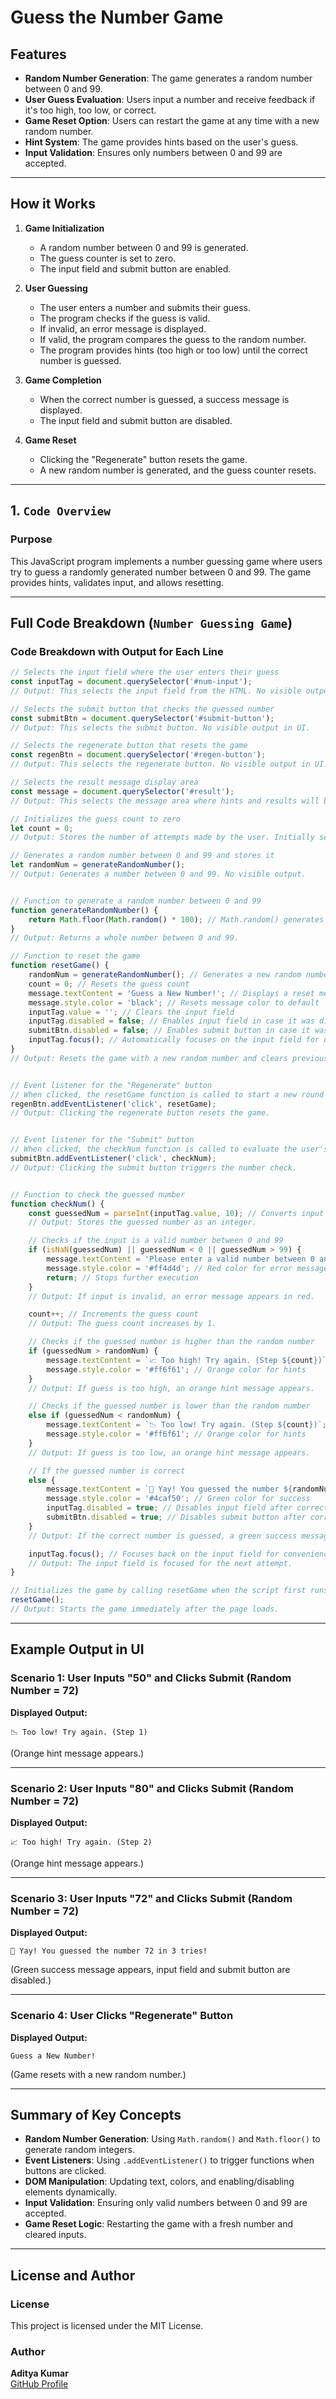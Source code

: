 # **Guess the Number Game**

## **Features**

- **Random Number Generation**: The game generates a random number between 0 and 99.
- **User Guess Evaluation**: Users input a number and receive feedback if it's too high, too low, or correct.
- **Game Reset Option**: Users can restart the game at any time with a new random number.
- **Hint System**: The game provides hints based on the user's guess.
- **Input Validation**: Ensures only numbers between 0 and 99 are accepted.

---

## **How it Works**

1. **Game Initialization**
    - A random number between 0 and 99 is generated.
    - The guess counter is set to zero.
    - The input field and submit button are enabled.

2. **User Guessing**
    - The user enters a number and submits their guess.
    - The program checks if the guess is valid.
    - If invalid, an error message is displayed.
    - If valid, the program compares the guess to the random number.
    - The program provides hints (too high or too low) until the correct number is guessed.

3. **Game Completion**
    - When the correct number is guessed, a success message is displayed.
    - The input field and submit button are disabled.

4. **Game Reset**
    - Clicking the "Regenerate" button resets the game.
    - A new random number is generated, and the guess counter resets.

---

## **1. `Code Overview`**

### **Purpose**

This JavaScript program implements a number guessing game where users try to guess a randomly generated number between 0 and 99. The game provides hints, validates input, and allows resetting.

---

## **Full Code Breakdown (`Number Guessing Game`)**

### **Code Breakdown with Output for Each Line**

```javascript
// Selects the input field where the user enters their guess
const inputTag = document.querySelector('#num-input'); 
// Output: This selects the input field from the HTML. No visible output in UI.

// Selects the submit button that checks the guessed number
const submitBtn = document.querySelector('#submit-button');  
// Output: This selects the submit button. No visible output in UI.

// Selects the regenerate button that resets the game
const regenBtn = document.querySelector('#regen-button');  
// Output: This selects the regenerate button. No visible output in UI.

// Selects the result message display area
const message = document.querySelector('#result');  
// Output: This selects the message area where hints and results will be displayed.

// Initializes the guess count to zero
let count = 0;  
// Output: Stores the number of attempts made by the user. Initially set to 0.

// Generates a random number between 0 and 99 and stores it
let randomNum = generateRandomNumber();  
// Output: Generates a number between 0 and 99. No visible output.


// Function to generate a random number between 0 and 99
function generateRandomNumber() {
    return Math.floor(Math.random() * 100); // Math.random() generates a decimal between 0 and 1, multiplying by 100 scales it up
}
// Output: Returns a whole number between 0 and 99.

// Function to reset the game
function resetGame() {
    randomNum = generateRandomNumber(); // Generates a new random number  
    count = 0; // Resets the guess count  
    message.textContent = 'Guess a New Number!'; // Displays a reset message  
    message.style.color = 'black'; // Resets message color to default  
    inputTag.value = ''; // Clears the input field  
    inputTag.disabled = false; // Enables input field in case it was disabled  
    submitBtn.disabled = false; // Enables submit button in case it was disabled  
    inputTag.focus(); // Automatically focuses on the input field for user convenience  
}
// Output: Resets the game with a new random number and clears previous messages.


// Event listener for the "Regenerate" button
// When clicked, the resetGame function is called to start a new round
regenBtn.addEventListener('click', resetGame);
// Output: Clicking the regenerate button resets the game.


// Event listener for the "Submit" button
// When clicked, the checkNum function is called to evaluate the user's guess
submitBtn.addEventListener('click', checkNum);
// Output: Clicking the submit button triggers the number check.


// Function to check the guessed number
function checkNum() {
    const guessedNum = parseInt(inputTag.value, 10); // Converts input value to an integer
    // Output: Stores the guessed number as an integer.

    // Checks if the input is a valid number between 0 and 99
    if (isNaN(guessedNum) || guessedNum < 0 || guessedNum > 99) {
        message.textContent = 'Please enter a valid number between 0 and 99!'; // Error message  
        message.style.color = '#ff4d4d'; // Red color for error messages  
        return; // Stops further execution  
    }
    // Output: If input is invalid, an error message appears in red.

    count++; // Increments the guess count
    // Output: The guess count increases by 1.

    // Checks if the guessed number is higher than the random number
    if (guessedNum > randomNum) {
        message.textContent = `📈 Too high! Try again. (Step ${count})`; // Hint message  
        message.style.color = '#ff6f61'; // Orange color for hints  
    }
    // Output: If guess is too high, an orange hint message appears.

    // Checks if the guessed number is lower than the random number
    else if (guessedNum < randomNum) {
        message.textContent = `📉 Too low! Try again. (Step ${count})`; // Hint message  
        message.style.color = '#ff6f61'; // Orange color for hints  
    }
    // Output: If guess is too low, an orange hint message appears.

    // If the guessed number is correct
    else {
        message.textContent = `🎉 Yay! You guessed the number ${randomNum} in ${count} tries!`; // Success message  
        message.style.color = '#4caf50'; // Green color for success  
        inputTag.disabled = true; // Disables input field after correct guess  
        submitBtn.disabled = true; // Disables submit button after correct guess  
    }
    // Output: If the correct number is guessed, a green success message appears.

    inputTag.focus(); // Focuses back on the input field for convenience  
    // Output: The input field is focused for the next attempt.
}

// Initializes the game by calling resetGame when the script first runs
resetGame();
// Output: Starts the game immediately after the page loads.
```  

---

## **Example Output in UI**

### **Scenario 1: User Inputs "50" and Clicks Submit (Random Number = 72)**
**Displayed Output:**
```
📉 Too low! Try again. (Step 1)
```
(Orange hint message appears.)

---

### **Scenario 2: User Inputs "80" and Clicks Submit (Random Number = 72)**
**Displayed Output:**
```
📈 Too high! Try again. (Step 2)
```
(Orange hint message appears.)

---

### **Scenario 3: User Inputs "72" and Clicks Submit (Random Number = 72)**
**Displayed Output:**
```
🎉 Yay! You guessed the number 72 in 3 tries!
```
(Green success message appears, input field and submit button are disabled.)

---

### **Scenario 4: User Clicks "Regenerate" Button**
**Displayed Output:**
```
Guess a New Number!
```
(Game resets with a new random number.)

---

## **Summary of Key Concepts**

- **Random Number Generation**: Using `Math.random()` and `Math.floor()` to generate random integers.
- **Event Listeners**: Using `.addEventListener()` to trigger functions when buttons are clicked.
- **DOM Manipulation**: Updating text, colors, and enabling/disabling elements dynamically.
- **Input Validation**: Ensuring only valid numbers between 0 and 99 are accepted.
- **Game Reset Logic**: Restarting the game with a fresh number and cleared inputs.

---

## **License and Author**

### **License**

This project is licensed under the MIT License.

### **Author**

**Aditya Kumar**  
[GitHub Profile](https://github.com/itsadityakr)  